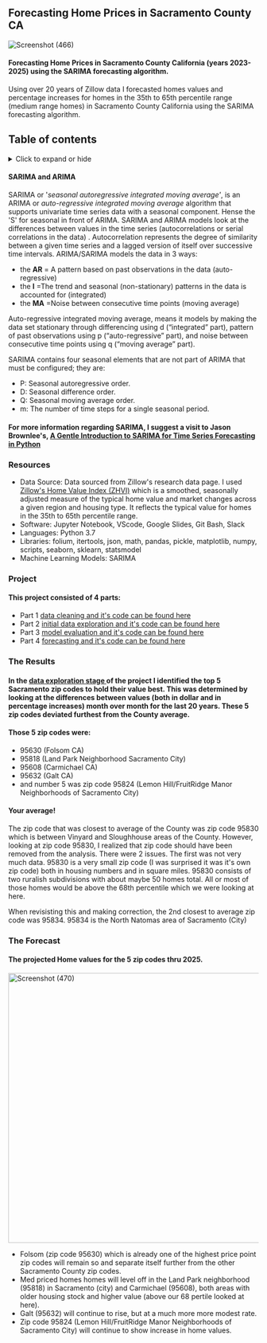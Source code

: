 ## Forecasting Home Prices in Sacramento County CA 

![Screenshot (466)](https://user-images.githubusercontent.com/102890151/187573030-680d3f0d-80cb-4081-8edd-9bd179ec3963.png)

#### Forecasting Home Prices in Sacramento County California (years 2023-2025) using the SARIMA forecasting algorithm. 

Using over 20 years of Zillow data I forecasted homes values and percentage increases for homes in the 35th to 65th percentile range (medium range homes) in Sacramento County California using the SARIMA forecasting algorithm. 

## Table of contents
<details>
  <summary>Click to expand or hide</summary>

* [SARIMA and ARIMA](#sarima-and-arima)
* [Resources](#resources) 
* [Project Code in Python](#project)
* [The Results](#the-results) 
* [The Forecast](#the-forecast) 

</details>



#### SARIMA and ARIMA 

SARIMA or '*seasonal autoregressive integrated moving average'*, is an ARIMA or *auto-regressive integrated moving average* algorithm that supports univariate time series data with a seasonal component. Hense the 'S' for seasonal in front of ARIMA. SARIMA and ARIMA models look at the differences between values in the time series (autocorrelations or serial correlations in the data) . Autocorrelation represents the degree of similarity between a given time series and a lagged version of itself over successive time intervals. ARIMA/SARIMA models the data in 3 ways:

* the **AR** = A pattern based on past observations in the data (auto-regressive) 
* the **I** =The trend and seasonal (non-stationary) patterns in the data is accounted for (integrated) 
* the **MA** =Noise between consecutive time points (moving average) 

Auto-regressive integrated moving average, means it models by making the data set stationary through differencing using d (“integrated” part), pattern of past observations using p (“auto-regressive” part), and noise between consecutive time points using q (“moving average” part).

SARIMA contains four seasonal elements that are not part of ARIMA that must be configured; they are:

* P: Seasonal autoregressive order.
* D: Seasonal difference order.
* Q: Seasonal moving average order.
* m: The number of time steps for a single seasonal period.

#### For more information regarding SARIMA, I suggest a visit to Jason Brownlee's, [A Gentle Introduction to SARIMA for Time Series Forecasting in Python](https://machinelearningmastery.com/sarima-for-time-series-forecasting-in-python/)

### Resources
*  Data Source: Data sourced from Zillow's research data page. I used [Zillow's Home Value Index (ZHVI)](https://www.zillow.com/research/data/) which is a  smoothed, seasonally adjusted measure of the typical home value and market changes across a given region and housing type. It reflects the typical value for homes in the 35th to 65th percentile range.
* Software: Jupyter Notebook, VScode, Google Slides, Git Bash, Slack
* Languages: Python 3.7
* Libraries: folium, itertools, json, math, pandas, pickle, matplotlib, numpy, scripts, seaborn, sklearn, statsmodel
* Machine Learning Models: SARIMA

### Project

#### This project consisted of 4 parts:

* Part 1 [data cleaning and it's code can be found here](https://github.com/SringayKeno/forecasting-home-prices-sacramento-county/blob/main/data_cleaned/data_clean_sac.ipynb)
* Part 2 [initial data exploration and it's code can be found here](https://github.com/SringayKeno/forecasting-home-prices-sacramento-county/blob/main/data_explore/data_explore_sacr.ipynb)
* Part 3 [model evaluation and it's code can be found here](https://github.com/SringayKeno/forecasting-home-prices-sacramento-county/blob/main/model_eval/sarima_model_evaluation_sac.ipynb)
* Part 4 [forecasting and it's code can be found here](https://github.com/SringayKeno/forecasting-home-prices-sacramento-county/blob/main/forecast/sarima_forecast_sac.ipynb)

### The Results

#### In the [data exploration stage ](https://github.com/SringayKeno/forecasting-home-prices-sacramento-county/blob/main/data_explore/data_explore_sacr.ipynb) of the project I identified the top 5 Sacramento zip codes to hold their value best. This was determined by looking at the differences between values (both in dollar and in percentage increases) month over month for the last 20 years. These 5 zip codes deviated furthest from the County average.

#### Those 5 zip codes were:
* 95630 (Folsom CA) 
* 95818 (Land Park Neighborhood Sacramento City)
* 95608 (Carmichael CA)
* 95632 (Galt CA) 
* and number 5 was zip code 95824 (Lemon Hill/FruitRidge Manor Neighborhoods of Sacramento City) 

#### Your average!

The zip code that was closest to average of the County was zip code 95830 which is between Vinyard and Sloughhouse areas of the County. However, looking at zip code 95830, I realized that zip code should have been removed from the analysis. There were 2 issues. The first was not very much data. 95830 is a very small zip code (I was surprised it was it's own zip code) both in housing numbers and in square miles. 95830 consists of two ruralish subdivisions with about maybe 50 homes total. All or most of those homes would be above the 68th percentile which we were looking at here.  

When revisisting this and making correction, the 2nd closest to average zip code was 95834. 95834 is the North Natomas area of Sacramento (City)

### The Forecast

 
 
#### The projected Home values for the 5 zip codes thru 2025.

<img width="542" alt="Screenshot (470)" src="https://user-images.githubusercontent.com/102890151/188361242-ab7b21e3-498e-4372-a7db-811928d4f714.png">

* Folsom (zip code 95630) which is already one of the highest price point zip codes will remain so and separate itself further from the other Sacramento County zip codes. 
* Med priced homes homes will level off in the Land Park neighborhood (95818) in Sacramento (city) and Carmichael (95608), both areas with older housing stock and higher value (above our 68 pertile looked at here). 
* Galt (95632) will continue to rise, but at a much more more modest rate. 
* Zip code 95824 (Lemon Hill/FruitRidge Manor Neighborhoods of Sacramento City) will continue to show increase in home values.
